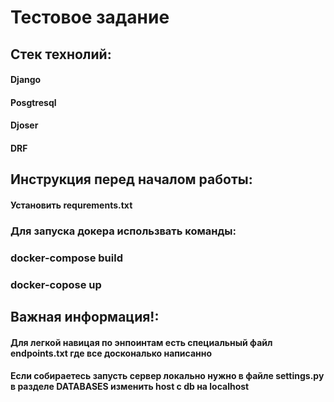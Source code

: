 <h1>Тестовое задание</h1>

<h2>Стек технолий:</h2>
<h4>Django</h4>
<h4>Posgtresql</h4>
<h4>Djoser</h4>
<h4>DRF</h4>


<h2>Инструкция перед началом работы:</h2>
<h4>Установить requrements.txt</h4>
<h3>Для запуска докера использвать команды:</h3>
<h3>docker-compose build</h3>
<h3>docker-copose up</h3>

<h2>Важная информация!:</h2>
<h4>Для легкой навицая по энпоинтам есть специальный файл endpoints.txt где все доскональко написанно</h4>
<h4>Если собираетесь запусть сервер локально нужно в файле settings.py в разделе DATABASES изменить host с db на localhost</h4>
